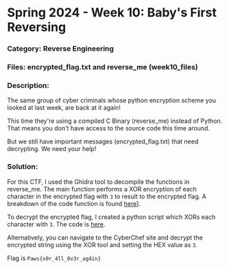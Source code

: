 # Spring 2024 - Week 10: Baby's First Reversing

### Category: Reverse Engineering

### Files: encrypted_flag.txt and reverse_me (week10_files)

### Description: 
The same group of cyber criminals whose python encryption scheme you looked at last week, are back at it again!

This time they're using a compiled C Binary (reverse_me) instead of Python. That means you don't have access to the source code this time around. 

But we still have important messages (encrypted_flag.txt) that need decrypting. We need your help!

### Solution:
For this CTF, I used the Ghidra tool to decompile the functions in reverse_me. The main function performs a XOR encryption of each character in the encrypted flag with `3` to result to the encrypted flag. A breakdown of the code function is found [here](CodeDesc.md)].

To decrypt the encrypted flag, I created a python script which XORs each character with `3`. The code is [here](decrypt.py).

Alternatively, you can navigate to the CyberChef site and decrypt the encrypted string using the XOR tool and setting the HEX value as `3`. 

Flag is `Paws{x0r_4ll_0v3r_ag4in}`
